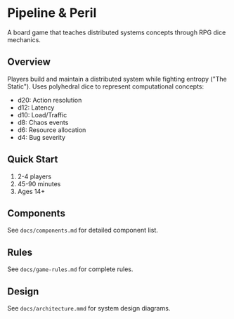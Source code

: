 # Pipeline & Peril

A board game that teaches distributed systems concepts through RPG dice mechanics.

## Overview

Players build and maintain a distributed system while fighting entropy ("The Static"). 
Uses polyhedral dice to represent computational concepts:
- d20: Action resolution
- d12: Latency  
- d10: Load/Traffic
- d8: Chaos events
- d6: Resource allocation
- d4: Bug severity

## Quick Start

1. 2-4 players
2. 45-90 minutes
3. Ages 14+

## Components

See `docs/components.md` for detailed component list.

## Rules

See `docs/game-rules.md` for complete rules.

## Design

See `docs/architecture.mmd` for system design diagrams.
